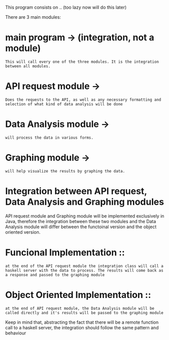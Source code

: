 This program consists on .. (too lazy now will do this later)


There are 3 main modules:
# main program -> (integration, not a module)
	This will call every one of the three modules. It is the integration between all modules.

# API request module -> 
	Does the requests to the API, as well as any necessary formatting and selection of what kind of data analysis will be done

# Data Analysis module ->
	will process the data in various forms.

# Graphing module ->
	will help visualize the results by graphing the data.

# Integration between API request, Data Analysis and Graphing modules
API request module and Graphing module will be implemented exclusively in Java, therefore the integration between these two modules and the Data Analysis module will differ between the functoinal version and the object oriented version.


# Funcional Implementation :: 
	at the end of the API request module the integration class will call a haskell server with the data to process. The results will come back as a response and passed to the graphing module

# Object Oriented Implementation :: 
	at the end of API request module, the Data Analysis module will be called directly and it's results will be passed to the graphing module

Keep in mind that, abstracting the fact that there will be a remote function call to a haskell server, the integration should follow the same pattern and behaviour
